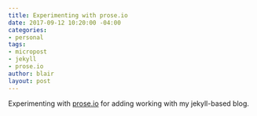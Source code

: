 ```yaml
---
title: Experimenting with prose.io
date: 2017-09-12 10:20:00 -04:00
categories:
- personal
tags:
- micropost
- jekyll
- prose.io
author: blair
layout: post
---
```


Experimenting with [prose.io](http://prose.io) for adding working with my jekyll-based blog. 